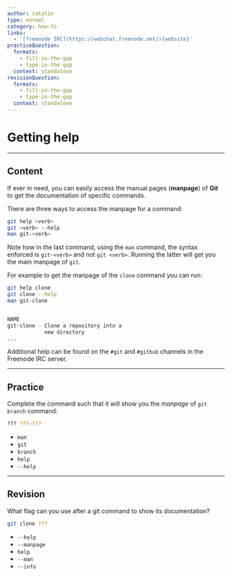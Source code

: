 ```yaml
---
author: catalin
type: normal
category: how-to
links:
  - '[freenode IRC](https://webchat.freenode.net/){website}'
practiceQuestion:
  formats:
    - fill-in-the-gap
    - type-in-the-gap
  context: standalone
revisionQuestion:
  formats:
    - fill-in-the-gap
    - type-in-the-gap
  context: standalone
---
```


# Getting help


---

## Content

If ever in need, you can easily access the manual pages (**manpage**) of **Git** to get the documentation of specific commands.

There are three ways to access the manpage for a command:

```bash
git help <verb>
git <verb> --help
man git-<verb>
```

Note how in the last command, using the `man` command, the syntax enforced is `git-<verb>` and not `git <verb>`. Running the latter will get you the main manpage of `git`.

For example to get the manpage of the `clone` command you can run:

```bash
git help clone
git clone --help
man git-clone


NAME
git-clone - Clone a repository into a
            new directory
...
```

Additional help can be found on the `#git` and `#github` channels in the Freenode IRC server.


---

## Practice

Complete the command such that it will show you the *manpage* of `git branch` command:

```bash
??? ???-???
```

- `man`
- `git`
- `branch`
- `help`
- `--help`


---

## Revision

What flag can you use after a git command to show its documentation?

```bash
git clone ???
```

- `--help`
- `--manpage`
- `help`
- `--man`
- `--info`

